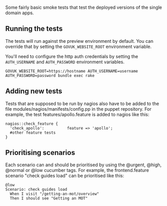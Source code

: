 Some fairly basic smoke tests that test the deployed versions of the single 
domain apps.

## Running the tests

The tests will run against the preview environment by default.  You can 
override that by setting the `GOVUK_WEBSITE_ROOT` environment variable.

You'll need to configure the http auth credentials by setting the 
`AUTH_USERNAME` and `AUTH_PASSWORD` environment variables.

    GOVUK_WEBSITE_ROOT=https://hostname AUTH_USERNAME=username AUTH_PASSWORD=password bundle exec rake

## Adding new tests

Tests that are supposed to be run by nagios also have to be added to the file 
modules/nagios/manifests/config.pp in the puppet repository. For example, the 
test features/apollo.feature is added to nagios like this:

    nagios::check_feature {
      'check_apollo':          feature => 'apollo';
      #other feature tests
    }

## Prioritising scenarios

Each scenario can and should be prioritised by using the @urgent, @high, 
@normal or @low cucumber tags. For example, the frontend.feature scenario "check 
guides load" can be prioritised like this:

    @low
    Scenario: check guides load
      When I visit "/getting-an-mot/overview"
      Then I should see "Getting an MOT"

